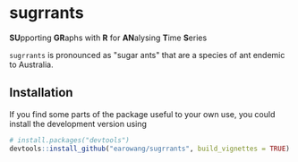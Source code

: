 # sugrrants

**SU**pporting **GR**aphs with **R** for **AN**alysing **T**ime **S**eries

`sugrrants` is pronounced as "sugar ants" that are a species of ant endemic to 
Australia.

## Installation

If you find some parts of the package useful to your own use, you could install
the development version using

```r
# install.packages("devtools")
devtools::install_github("earowang/sugrrants", build_vignettes = TRUE)
```
